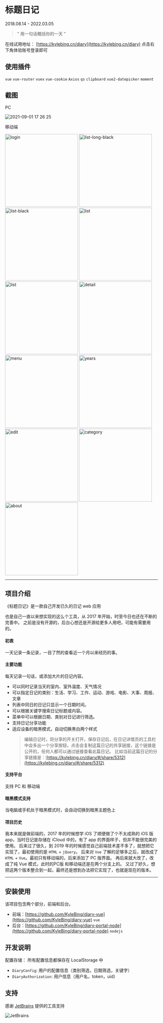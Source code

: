 
# 标题日记
2018.08.14 - 2022.03.05

> “ 用一句话概括你的一天 ”

在线试用地址： [https://kylebing.cn/diary](https://kylebing.cn/diary) 点击右下角体验账号登录即可


## 使用插件
`vue` `vue-router` `vuex` `vue-cookie` `Axios` `qs` `clipboard` `vue2-datepicker` `moment`


## 截图

PC 

![2021-09-01 17 26 25](https://user-images.githubusercontent.com/12215982/131647475-149d1c2a-bfad-4c9a-baf2-24ad48bfca32.png)

移动端

<img src="https://user-images.githubusercontent.com/12215982/158507431-a2d4f039-7aca-4cbb-a95a-525ba54ecd75.PNG" alt="login" width="240"/> <img src="https://user-images.githubusercontent.com/12215982/158507424-919432c7-d348-4ce8-9787-231be88abb11.PNG" alt="list-long-black" width="240"/> <img src="https://user-images.githubusercontent.com/12215982/158507428-a98c0e50-0648-409d-a1b1-c0ca98a861cd.PNG" alt="list-black" width="240"/>
<img src="https://user-images.githubusercontent.com/12215982/158507449-f259c295-f1e6-4ac9-9df5-d2d15c676b73.PNG" alt="list" width="240"/> <img src="https://user-images.githubusercontent.com/12215982/158507451-214f7258-26c4-4437-8059-c6054d164808.PNG" alt="list" width="240"/> <img src="https://user-images.githubusercontent.com/12215982/158507443-93df063b-f350-408f-a409-cbb59fa8f04f.PNG" alt="detail" width="240"/> 
 <img src="https://user-images.githubusercontent.com/12215982/158507433-98f84209-0a56-4c82-8d1c-5f6881c178ef.PNG" alt="menu" width="240"/> <img src="https://user-images.githubusercontent.com/12215982/158507436-6d0f06bd-d79c-4afe-b107-5ee5ae11fa33.PNG" alt="years" width="240"/>
<img src="https://user-images.githubusercontent.com/12215982/158507445-5ce1d2a2-1d45-4954-b628-cf13a998e830.PNG" alt="edit" width="240"/> <img src="https://user-images.githubusercontent.com/12215982/158507442-30b655db-7ced-44fb-80e0-de0c018fffa4.PNG" alt="category" width="240"/>  <img src="https://user-images.githubusercontent.com/12215982/158507439-81f27c14-872b-4a30-bae2-4d6274c6f955.PNG" alt="about" width="240"/>

---

## 项目介绍
《标题日记》是一款自己开发已久的日记 web 应用

也是自己一直以来想实现的这么个工具，从 2017 年开始，时至今日也还在不断的完善中。
之前是没有开源的，后台心想还是开源给更多人用吧，可能有需要用的。

#### 初衷
一天记录一条记录，一目了然的查看近一个月以来经历的事。

#### 主要功能
每天记录一句话，或添加大片的日记内容。
- 可以同时记录当天的室内、室外温度、天气情况
- 可以指定日记的类别：生活、学习、工作、运动、游戏、电影、大事、周报、文章
- 列表中同日的日记只显示一个日期时间。
- 可以根据关键字搜索日记标题或内容。
- 菜单中可以根据日期、类别对日记进行筛选。
- 支持日记分享功能
- 适应设备的暗黑模式，自动切换黑白两个样式
  > 编辑日记时，将分享的开关打开，保存日记后，在日记详情页的工具栏中会多出一个分享按钮，点击会复制这篇日记的共享链接，这个链接是公开的，任何人都可以通过链接查看此篇日记。
比如当前这篇日记的分享链接是：[https://kylebing.cn/diary/#/share/5312](https://kylebing.cn/diary/#/share/5312)

#### 支持平台
支持 PC 和 移动端

#### 暗黑模式支持
当电脑或手机处于暗黑模式时，会自动切换到暗黑主题色上

#### 项目历史
我本来就是做前端的，2017 年的时候想学 iOS 了顺便做了个不太成熟的 iOS 版 app，当时日记是存储在 iCloud 中的，有了 app 的界面样子，但并不能很完美的使用。
后来过了很久，到 2019 年的时候感觉自己前端技术差不多了，就想把它实现了，最初使用的是 `HTML` + `jQuery`。
后来对 `Vue` 了解的足够多之后，就改成了 `HTML` + `Vue`。最初只有移动端的，后来添加了 PC 版界面。
再后来就大改了，改成了纯 Vue 模式，此时的PC版 和移动端还是在两个分支上的。
又过了好久，想把这两个版本整合到一起，最终还是想到办法把它实现了，也就是现在的版本。

---

## 安装使用
该项目包含两个部分，前端和后台。
- 前端：[https://github.com/KyleBing/diary-vue](https://github.com/KyleBing/diary-vue) `vue`
- 后台：[https://github.com/KyleBing/diary-portal-node](https://github.com/KyleBing/diary-portal-node) `nodejs`


## 开发说明
配置存储：
所有配置信息都保存在 LocalStorage 中
- `DiaryConfig`: 用户的配置信息（类别筛选，日期筛选，关键字）
- `DiaryAuthorization`: 用户信息（用户名，token，uid）


## 支持
感谢 [JetBrains](https://www.jetbrains.com/?from=diary-vue@KyleBing) 提供的工具支持

![JetBrains](https://resources.jetbrains.com/storage/products/company/brand/logos/jb_beam.svg?_ga=2.54620846.401568951.1648434626-301403838.1648434626)
